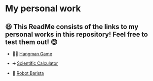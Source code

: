 # My personal work

## 😃 This ReadMe consists of the links to my personal works in this repository! Feel free to test them out! 😊

* 🧍‍♂️ [Hangman Game](../mypython/hangman.py)

* ➕ [Scientific Calculator](../mypython/scientificcalc.py)

* 🤖 [Robot Barista](../mypython/robotbarista.py)
